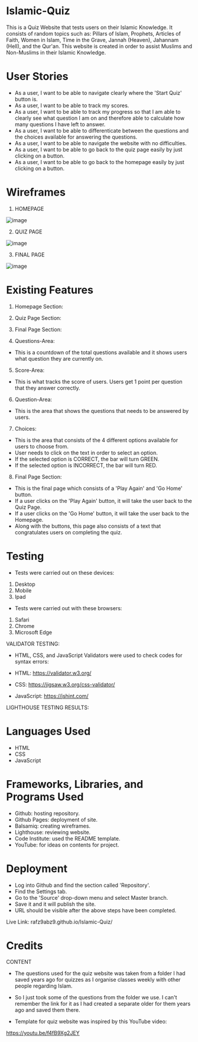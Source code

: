 # Islamic-Quiz

This is a Quiz Website that tests users on their Islamic Knowledge. It consists of random topics such as: Pillars of Islam,  Prophets, Articles of Faith, Women in Islam, Time in the Grave, Jannah (Heaven), Jahannam (Hell), and the Qur'an. This website is created in order to assist Muslims and Non-Muslims in their Islamic Knowledge. 

# User Stories
- As a user, I want to be able to navigate clearly where the 'Start Quiz' button is.
- As a user, I want to be able to track my scores.
- As a user, I want to be able to track my progress so that I am able to clearly see what question I am on and therefore able to calculate how many questions I have left to answer. 
- As a user, I want to be able to differenticate between the questions and the choices available for answering the questions. 
- As a user, I want to be able to navigate the website with no difficulties. 
- As a user, I want to be able to go back to the quiz page easily by just clicking on a button.
- As a user, I want to be able to go back to the homepage easily by just clicking on a button.


# Wireframes

1. HOMEPAGE

![image](https://github.com/Rafz9Abz9/Islamic-Quiz/assets/126483536/4f2c0ab6-0857-46b8-9bf2-569cc7ef09df) 


2. QUIZ PAGE

![image](https://github.com/Rafz9Abz9/Islamic-Quiz/assets/126483536/376fa130-72dc-4d3b-aa23-47d0ab3af863)


3. FINAL PAGE

![image](https://github.com/Rafz9Abz9/Islamic-Quiz/assets/126483536/69ce8398-0c35-4c34-b91e-dd36893991ba)



# Existing Features

1. Homepage Section:



2. Quiz Page Section:



3. Final Page Section:



4. Questions-Area:
- This is a countdown of the total questions available and it shows users what question they are currently on.

5. Score-Area:
- This is what tracks the score of users. Users get 1 point per question that they answer correctly. 

6. Question-Area:
- This is the area that shows the questions that needs to be answered by users.

7. Choices:
- This is the area that consists of the 4 different options available for users to choose from.
- User needs to click on the text in order to select an option. 
- If the selected option is CORRECT, the bar will turn GREEN.
- If the selected option is INCORRECT, the bar will turn RED.

8. Final Page Section:
- This is the final page which consists of a 'Play Again' and 'Go Home' button. 
- If a user clicks on the 'Play Again' button, it will take the user back to the Quiz Page.
- If a user clicks on the 'Go Home' button, it will take the user back to the Homepage. 
- Along with the buttons, this page also consists of a text that congratulates users on completing the quiz. 

# Testing

- Tests were carried out on these devices:

1. Desktop
2. Mobile
3. Ipad

- Tests were carried out with these browsers:

1. Safari
2. Chrome
3. Microsoft Edge

VALIDATOR TESTING:

- HTML, CSS, and JavaScript Validators were used to check codes for syntax errors:

- HTML: https://validator.w3.org/

- CSS: https://jigsaw.w3.org/css-validator/

- JavaScript: https://jshint.com/

LIGHTHOUSE TESTING RESULTS:



# Languages Used

- HTML
- CSS
- JavaScript

# Frameworks, Libraries, and Programs Used

- Github: hosting repository.
- Github Pages: deployment of site.
- Balsamiq: creating wireframes.
- Lighthouse: reviewing website.
- Code Institute: used the README template.
- YouTube: for ideas on contents for project. 

# Deployment

- Log into Github and find the section called 'Repository'.
- Find the Settings tab.
- Go to the 'Source' drop-down menu and select Master branch.
- Save it and it will publish the site.
- URL should be visible after the above steps have been completed.

Live Link: rafz9abz9.github.io/Islamic-Quiz/

# Credits

CONTENT

- The questions used for the quiz website was taken from a folder I had saved years ago for quizzes as I organise classes weekly with other people regarding Islam. 

- So I just took some of the questions from the folder we use. I can't remember the link for it as I had created a separate older for them years ago and saved them there. 

- Template for quiz website was inspired by this YouTube video: 

https://youtu.be/f4fB9Xg2JEY










